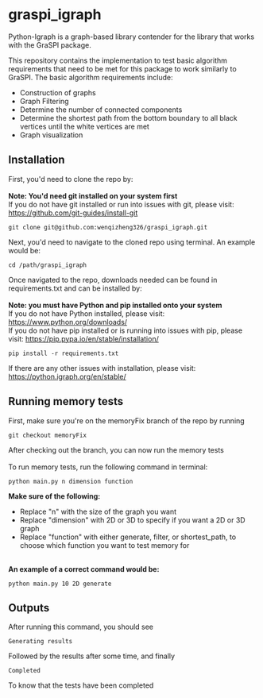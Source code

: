 # graspi_igraph

Python-Igraph is a graph-based library contender for the library that works with the GraSPI package. 

This repository contains the implementation to test basic algorithm requirements that need to be met for this package to work similarly to GraSPI.
The basic algorithm requirements include:
  -  Construction of graphs
  -  Graph Filtering
  -  Determine the number of connected components
  -  Determine the shortest path from the bottom boundary to all black vertices until the white vertices are met
  -  Graph visualization

## Installation
First, you'd need to clone the repo by:
<br />
<br />
**Note: You'd need git installed on your system first**
<br />
  If you do not have git installed or run into issues with git, please visit: https://github.com/git-guides/install-git
```
git clone git@github.com:wenqizheng326/graspi_igraph.git
```
Next, you'd need to navigate to the cloned repo using terminal. An example would be:
```
cd /path/graspi_igraph
```
Once navigated to the repo, downloads needed can be found in requirements.txt and can be installed by:
<br />
<br />
**Note: you must have Python and pip installed onto your system**
<br />
  If you do not have Python installed, please visit: https://www.python.org/downloads/
  <br />
  If you do not have pip installed or is running into issues with pip, please visit: https://pip.pypa.io/en/stable/installation/
```
pip install -r requirements.txt
```
  If there are any other issues with installation, please visit: https://python.igraph.org/en/stable/ 

## Running memory tests
First, make sure you're on the memoryFix branch of the repo by running
```
git checkout memoryFix
```
After checking out the branch, you can now run the memory tests
<br />
<br />
To run memory tests, run the following command in terminal:
```
python main.py n dimension function
```
**Make sure of the following:**
  -  Replace "n" with the size of the graph you want
  -  Replace "dimension" with 2D or 3D to specify if you want a 2D or 3D graph
  -  Replace "function" with either generate, filter, or shortest_path, to choose which function you want to test memory for
 
<br />**An example of a correct command would be:**
```
python main.py 10 2D generate
```
## Outputs
After running this command, you should see
```
Generating results
```
Followed by the results after some time, and finally
```
Completed
```
To know that the tests have been completed
